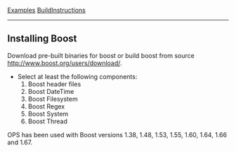 [Examples](SimpleCpp.md) [BuildInstructions](BuildInstructions.md)

---

## Installing Boost ##
Download pre-built binaries for boost or build boost from source  http://www.boost.org/users/download/.

  * Select at least the following components:
    1. Boost header files
    1. Boost DateTime
    1. Boost Filesystem
    1. Boost Regex
    1. Boost System
    1. Boost Thread

OPS has been used with Boost versions 1.38, 1.48, 1.53, 1.55, 1.60, 1.64, 1.66 and 1.67.
